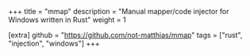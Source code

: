 +++
title = "mmap"
description = "Manual mapper/code injector for Windows written in Rust"
weight = 1

[extra]
github = "https://github.com/not-matthias/mmap"
tags = ["rust", "injection", "windows"]
+++

